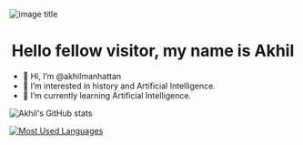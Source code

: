 ![image title](https://rushter.com/counter.svg)
<h1 align = "center">Hello fellow visitor, my name is Akhil</h1>

- 👋 Hi, I’m @akhilmanhattan
- 👀 I’m interested in history and Artificial Intelligence.
- 🌱 I’m currently learning Artificial Intelligence.

![Akhil's GitHub stats](https://github-readme-stats.vercel.app/api?username=akhilmanhattan)

[![Most Used Languages](https://github-readme-stats.vercel.app/api/top-langs/?username=akhilmanhattan)](https://github.com/akhilmanhattan/github-readme-stats)
